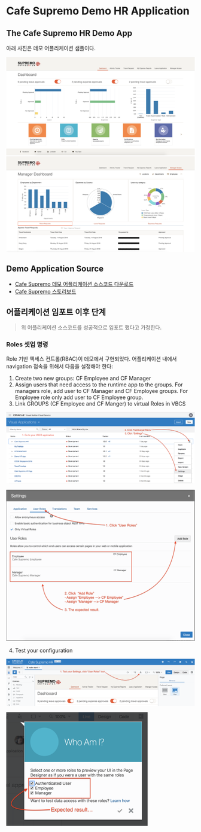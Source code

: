 # Cafe Supremo Demo HR Application

## The Cafe Supremo HR Demo App
아래 사진은 데모 어플리케이션 샘플이다.

![](resources/images/cf/dashboard.png) ![](resources/images/cf/manager.png)

## Demo Application Source
+ [Cafe Supremo 데모 어플리케이션 소스코드 다운로드](resources/materials/Cafe-Supremo-HR.zip)
+ [Cafe Supremo 스토리보드](resources/materials/Cafe-Supremo-VBCS-StoryBoard-Extension-v1.pdf)

## 어플리케이션 임포트 이후 단계

> 위 어플리케이션 소스코드를 성공적으로 임포트 했다고 가정한다.

### Roles 셋업 명령

Role 기반 액세스 컨트롤(RBAC)이 데모에서 구현되었다. 어플리케이션 내에서 navigation 접속을 위해서 다음을 설정해야 한다:

1. Create two new groups: CF Employee and CF Manager
2. Assign users that need access to the runtime app to the groups. For managers role, add user to CF Manager and CF Employee groups. For Employee role only add user to CF Employee group.
3. Link GROUPS (CF Employee and CF Manger) to virtual Roles in VBCS

![](resources/images/Roles-4.png)

![](resources/images/Roles-5.png)

4. Test your configuration

![](resources/images/Roles-6.png)

<img src="resources/images/Roles-7.png" width="75%"/>
